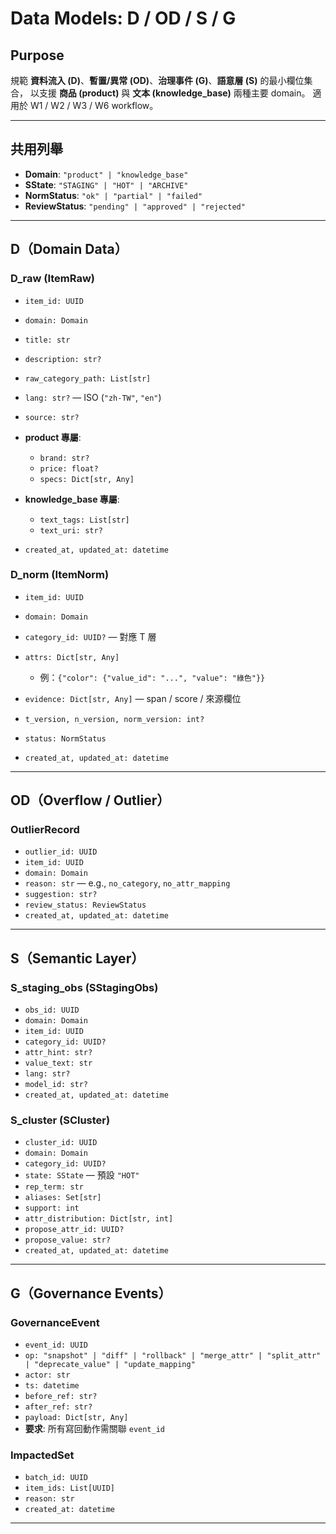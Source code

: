 # Data Models: D / OD / S / G

## Purpose

規範 **資料流入 (D)**、**暫置/異常 (OD)**、**治理事件 (G)**、**語意層 (S)** 的最小欄位集合，
以支援 **商品 (product)** 與 **文本 (knowledge\_base)** 兩種主要 domain。
適用於 W1 / W2 / W3 / W6 workflow。

---

## 共用列舉

* **Domain**: `"product" | "knowledge_base"`
* **SState**: `"STAGING" | "HOT" | "ARCHIVE"`
* **NormStatus**: `"ok" | "partial" | "failed"`
* **ReviewStatus**: `"pending" | "approved" | "rejected"`

---

## D（Domain Data）

### D\_raw (ItemRaw)

* `item_id: UUID`
* `domain: Domain`
* `title: str`
* `description: str?`
* `raw_category_path: List[str]`
* `lang: str?` — ISO (`"zh-TW"`, `"en"`)
* `source: str?`
* **product 專屬**:

  * `brand: str?`
  * `price: float?`
  * `specs: Dict[str, Any]`
* **knowledge\_base 專屬**:

  * `text_tags: List[str]`
  * `text_uri: str?`
* `created_at, updated_at: datetime`

### D\_norm (ItemNorm)

* `item_id: UUID`
* `domain: Domain`
* `category_id: UUID?` — 對應 T 層
* `attrs: Dict[str, Any]`

  * 例：`{"color": {"value_id": "...", "value": "綠色"}}`
* `evidence: Dict[str, Any]` — span / score / 來源欄位
* `t_version, n_version, norm_version: int?`
* `status: NormStatus`
* `created_at, updated_at: datetime`

---

## OD（Overflow / Outlier）

### OutlierRecord

* `outlier_id: UUID`
* `item_id: UUID`
* `domain: Domain`
* `reason: str` — e.g., `no_category`, `no_attr_mapping`
* `suggestion: str?`
* `review_status: ReviewStatus`
* `created_at, updated_at: datetime`

---

## S（Semantic Layer）

### S\_staging\_obs (SStagingObs)

* `obs_id: UUID`
* `domain: Domain`
* `item_id: UUID`
* `category_id: UUID?`
* `attr_hint: str?`
* `value_text: str`
* `lang: str?`
* `model_id: str?`
* `created_at, updated_at: datetime`

### S\_cluster (SCluster)

* `cluster_id: UUID`
* `domain: Domain`
* `category_id: UUID?`
* `state: SState` — 預設 `"HOT"`
* `rep_term: str`
* `aliases: Set[str]`
* `support: int`
* `attr_distribution: Dict[str, int]`
* `propose_attr_id: UUID?`
* `propose_value: str?`
* `created_at, updated_at: datetime`

---

## G（Governance Events）

### GovernanceEvent

* `event_id: UUID`
* `op: "snapshot" | "diff" | "rollback" | "merge_attr" | "split_attr" | "deprecate_value" | "update_mapping"`
* `actor: str`
* `ts: datetime`
* `before_ref: str?`
* `after_ref: str?`
* `payload: Dict[str, Any]`
* **要求**: 所有寫回動作需關聯 `event_id`

### ImpactedSet

* `batch_id: UUID`
* `item_ids: List[UUID]`
* `reason: str`
* `created_at: datetime`

---